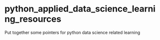 # python_applied_data_science_learning_resources
Put together some pointers for python data science related learning
